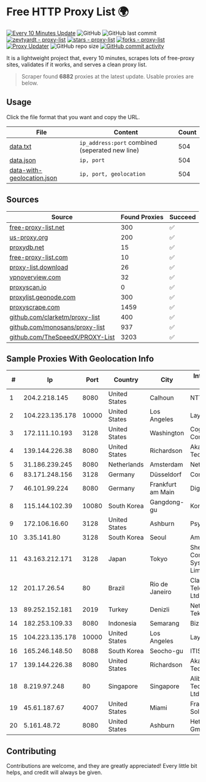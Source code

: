 
# Free HTTP Proxy List 🌍

[![Every 10 Minutes Update](https://github.com/mertguvencli/http-proxy-list/actions/workflows/main.yml/badge.svg?branch=main)](https://github.com/mertguvencli/http-proxy-list/actions/workflows/main.yml)
![GitHub](https://img.shields.io/github/license/mertguvencli/http-proxy-list)
![GitHub last commit](https://img.shields.io/github/last-commit/mertguvencli/http-proxy-list)
[![zevtyardt - proxy-list](https://img.shields.io/static/v1?label=zevtyardt&message=proxy-list&color=blue&logo=github)](https://github.com/zevtyardt/proxy-list "Go to GitHub repo")
[![stars - proxy-list](https://img.shields.io/github/stars/zevtyardt/proxy-list?style=social)](https://github.com/zevtyardt/proxy-list)
[![forks - proxy-list](https://img.shields.io/github/forks/zevtyardt/proxy-list?style=social)](https://github.com/zevtyardt/proxy-list)
[![Proxy Updater](https://github.com/zevtyardt/proxy-list/workflows/Proxy%20Updater/badge.svg)](https://github.com/zevtyardt/proxy-list/actions?query=workflow:"Proxy+Updater")
![GitHub repo size](https://img.shields.io/github/repo-size/zevtyardt/proxy-list)
[![GitHub commit activity](https://img.shields.io/github/commit-activity/m/zevtyardt/proxy-list?logo=commits)](https://github.com/zevtyardt/proxy-list/commits/main)

It is a lightweight project that, every 10 minutes, scrapes lots of free-proxy sites, validates if it works, and serves a clean proxy list.

> Scraper found **6882** proxies at the latest update. Usable proxies are below.

## Usage

Click the file format that you want and copy the URL.

|File|Content|Count|
|----|-------|-----|
|[data.txt](https://raw.githubusercontent.com/mertguvencli/http-proxy-list/main/proxy-list/data.txt)|`ip_address:port` combined (seperated new line)|504|
|[data.json](https://raw.githubusercontent.com/mertguvencli/http-proxy-list/main/proxy-list/data.json)|`ip, port`|504|
|[data-with-geolocation.json](https://raw.githubusercontent.com/mertguvencli/http-proxy-list/main/proxy-list/data-with-geolocation.json)|`ip, port, geolocation`|504|

## Sources

|Source|Found Proxies|Succeed|
|------|-------------|-------|
|[free-proxy-list.net](https://free-proxy-list.net)|300|✅|
|[us-proxy.org](https://www.us-proxy.org)|200|✅|
|[proxydb.net](http://proxydb.net)|15|✅|
|[free-proxy-list.com](https://free-proxy-list.com/?page=&port=&type%5B%5D=http&type%5B%5D=https&up_time=0&search=Search)|10|✅|
|[proxy-list.download](https://www.proxy-list.download/HTTP)|26|✅|
|[vpnoverview.com](https://vpnoverview.com/privacy/anonymous-browsing/free-proxy-servers)|32|✅|
|[proxyscan.io](https://www.proxyscan.io)|0|✅|
|[proxylist.geonode.com](https://proxylist.geonode.com/api/proxy-list?limit=300&page=1&sort_by=lastChecked&sort_type=desc&protocols=http,https)|300|✅|
|[proxyscrape.com](https://api.proxyscrape.com/v2/?request=displayproxies&protocol=http&timeout=10000&country=all&ssl=all&anonymity=all)|1459|✅|
|[github.com/clarketm/proxy-list](https://raw.githubusercontent.com/clarketm/proxy-list/master/proxy-list-raw.txt)|400|✅|
|[github.com/monosans/proxy-list](https://raw.githubusercontent.com/monosans/proxy-list/main/proxies/http.txt)|937|✅|
|[github.com/TheSpeedX/PROXY-List](https://raw.githubusercontent.com/TheSpeedX/PROXY-List/master/http.txt)|3203|✅|


## Sample Proxies With Geolocation Info

|#|Ip|Port|Country|City|Internet Service Provider|
|-|--|----|-------|----|-------------------------|
|1|204.2.218.145|8080|United States|Calhoun|NTT America, Inc.|
|2|104.223.135.178|10000|United States|Los Angeles|LayerHost|
|3|172.111.10.193|3128|United States|Washington|Cogent Communications|
|4|139.144.226.38|8080|United States|Richardson|Akamai Technologies, Inc.|
|5|31.186.239.245|8080|Netherlands|Amsterdam|NetSkope Inc|
|6|83.171.248.156|3128|Germany|Düsseldorf|Contabo GmbH|
|7|46.101.99.224|8080|Germany|Frankfurt am Main|DigitalOcean, LLC|
|8|115.144.102.39|10080|South Korea|Gangdong-gu|Korea Telecom|
|9|172.106.16.60|3128|United States|Ashburn|Psychz Networks|
|10|3.35.141.80|3128|South Korea|Seoul|Amazon.com, Inc.|
|11|43.163.212.171|3128|Japan|Tokyo|Shenzhen Tencent Computer Systems Company Limited|
|12|201.17.26.54|80|Brazil|Rio de Janeiro|Claro NXT Telecomunicacoes Ltda|
|13|89.252.152.181|2019|Turkey|Denizli|Netinternet Bilisim Teknolojileri AS|
|14|182.253.109.33|8080|Indonesia|Semarang|Biznet Metronet|
|15|104.223.135.178|10000|United States|Los Angeles|LayerHost|
|16|165.246.148.50|8088|South Korea|Seocho-gu|ITIS|
|17|139.144.226.38|8080|United States|Richardson|Akamai Technologies, Inc.|
|18|8.219.97.248|80|Singapore|Singapore|Alibaba (US) Technology Co., Ltd.|
|19|45.61.187.67|4007|United States|Miami|FranTech Solutions|
|20|5.161.48.72|8080|United States|Ashburn|Hetzner Online GmbH|



## Contributing

Contributions are welcome, and they are greatly appreciated! Every
little bit helps, and credit will always be given.

